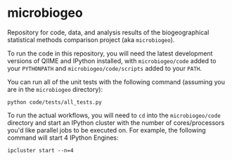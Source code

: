 microbiogeo
===========
Repository for code, data, and analysis results of the biogeographical
statistical methods comparison project (aka ```microbiogeo```).

To run the code in this repository, you will need the latest development
versions of QIIME and IPython installed, with ```microbiogeo/code``` added to
your ```PYTHONPATH``` and ```microbiogeo/code/scripts``` added to your ```PATH```.

You can run all of the unit tests with the following command (assuming you are
in the ```microbiogeo``` directory):

    python code/tests/all_tests.py

To run the actual workflows, you will need to ```cd``` into the
```microbiogeo/code``` directory and start an IPython cluster with the number
of cores/processors you'd like parallel jobs to be executed on. For example,
the following command will start 4 IPython Engines:

    ipcluster start --n=4
